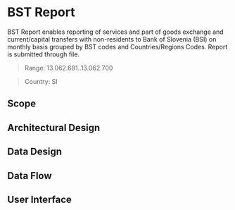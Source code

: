 # BST Report

BST Report enables reporting of services and part of goods exchange and current/capital transfers with non-residents to Bank of Slovenia (BSI) on monthly basis grouped by BST codes and Countries/Regions Codes. Report is submitted through file.

> Range: 13.062.681..13.062.700

> Country: SI

## Scope

## Architectural Design 

## Data Design

## Data Flow

## User Interface
